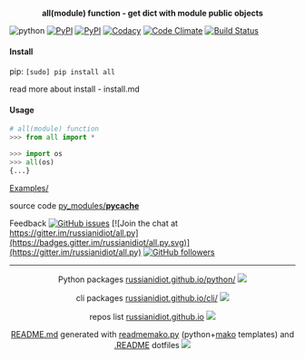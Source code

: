 <p align="center">
	<b>all(module) function - get dict with module public objects</b>
</p>

![python](https://img.shields.io/badge/language-python-blue.svg?style=plastic)
[![PyPI](https://img.shields.io/pypi/pyversions/all.svg)](https://pypi.python.org/pypi/all)
[![PyPI](https://img.shields.io/pypi/v/all.svg)](https://pypi.python.org/pypi/all)
[![Codacy](https://img.shields.io/codacy/1877ec57eff844eb85872798fb8428c2.svg)](https://www.codacy.com/app/russianidiot-github/all-py/dashboard)
[![Code Climate](https://img.shields.io/codeclimate/github/russianidiot/all.py.svg)](https://codeclimate.com/github/russianidiot/all.py)
[![Build Status](https://travis-ci.org/russianidiot/all.py.svg?branch=master)](https://travis-ci.org/russianidiot/all.py)

#### Install

pip: `[sudo] pip install all`

read more about install - install.md

#### Usage

```python
# all(module) function
>>> from all import *

>>> import os
>>> all(os)
{...}

```

[Examples/](https://github.com/russianidiot/all.py/tree/master/Examples)

source code [py_modules/__pycache__](https://github.com/russianidiot/all.py/blob/master/py_modules/__pycache__)

Feedback
[![GitHub issues](https://img.shields.io/github/issues/russianidiot/all.py.svg)](https://github.com/russianidiot/all.py/issues)
[![Join the chat at https://gitter.im/russianidiot/all.py](https://badges.gitter.im/russianidiot/all.py.svg)](https://gitter.im/russianidiot/all.py)
[![GitHub followers](https://img.shields.io/github/followers/russianidiot.svg?style=social&label=Follow)](https://github.com/russianidiot)

* * *

<p align="center">
	Python packages <a href="http://russianidiot.github.io/python/">russianidiot.github.io/python/</a>
	<img src="http://russianidiot.github.io/images/python/16.png" />
</p>
<p align="center">
	cli packages <a href="http://russianidiot.github.io/python/">russianidiot.github.io/cli/</a>
<img src="http://russianidiot.github.io/images/cli/16.png" />
</p>

<p align="center">
	repos list <a href="http://russianidiot.github.io/">russianidiot.github.io</a> <img src="http://russianidiot.github.io/images/star/16.png" />
</p>

<p align="center">
	<a href="https://raw.githubusercontent.com/russianidiot/all.py/master/README.md">README.md</a> generated with <a href="https://github.com/russianidiot/readme-mako.py">readmemako.py</a> (python+<a href="http://www.makotemplates.org/">mako</a> templates) and <a href="https://github.com/russianidiot-dotfiles/.README">.README</a> dotfiles 
<img src="http://russianidiot.github.io/images/book/16.png">
</p>
